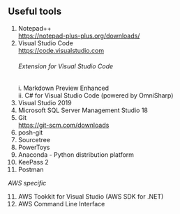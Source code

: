 ## Useful tools
1. Notepad++ \
    https://notepad-plus-plus.org/downloads/
2. Visual Studio Code \
    https://code.visualstudio.com
    ###### Extension for Visual Studio Code
    i. Markdown Preview Enhanced \
    ii. C# for Visual Studio Code (powered by OmniSharp)
3. Visual Studio 2019
4. Microsoft SQL Server Management Studio 18
5. Git \
    https://git-scm.com/downloads
6. posh-git
7. Sourcetree
8. PowerToys
9. Anaconda - Python distribution platform
10. KeePass 2
11. Postman

_AWS specific_

11. AWS Tookkit for Visual Studio (AWS SDK for .NET)
12. AWS Command Line Interface